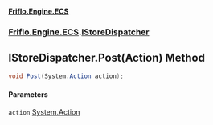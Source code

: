 #### [Friflo.Engine.ECS](index.md 'index')
### [Friflo.Engine.ECS](Friflo.Engine.ECS.md 'Friflo.Engine.ECS').[IStoreDispatcher](IStoreDispatcher.md 'Friflo.Engine.ECS.IStoreDispatcher')

## IStoreDispatcher.Post(Action) Method

```csharp
void Post(System.Action action);
```
#### Parameters

<a name='Friflo.Engine.ECS.IStoreDispatcher.Post(System.Action).action'></a>

`action` [System.Action](https://docs.microsoft.com/en-us/dotnet/api/System.Action 'System.Action')